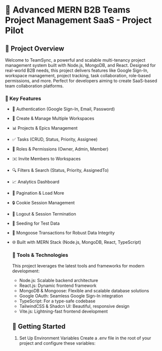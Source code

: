 # 🌟 Advanced MERN B2B Teams Project Management SaaS - Project Pilot 

## 📌 Project Overview
Welcome to TeamSync, a powerful and scalable multi-tenancy project management system built with Node.js, MongoDB, and React. Designed for real-world B2B needs, this project delivers features like Google Sign-In, workspace management, project tracking, task collaboration, role-based permissions, and more. Perfect for developers aiming to create SaaS-based team collaboration platforms.

### 🌟 Key Features
- 🔐 Authentication (Google Sign-In, Email, Password)
- 🏢 Create & Manage Multiple Workspaces
- 📊 Projects & Epics Management
- ✅ Tasks (CRUD, Status, Priority, Assignee)
- 👥 Roles & Permissions (Owner, Admin, Member)
- ✉️ Invite Members to Workspaces
- 🔍 Filters & Search (Status, Priority, AssignedTo)
- 📈 Analytics Dashboard
- 📅 Pagination & Load More
- 🔒 Cookie Session Management
- 🚪 Logout & Session Termination
- 🌱 Seeding for Test Data
- 💾 Mongoose Transactions for Robust Data Integrity
- 🌐 Built with MERN Stack (Node.js, MongoDB, React, TypeScript)

  ### 🚀 Tools & Technologies
  This project leverages the latest tools and frameworks for modern development:
  - Node.js: Scalable backend architecture
  - React.js: Dynamic frontend framework
  - MongoDB & Mongoose: Flexible and scalable database solutions
  - Google OAuth: Seamless Google Sign-In integration
  - TypeScript: For a type-safe codebase
  - TailwindCSS & Shadcn UI: Beautiful, responsive design
  - Vite.js: Lightning-fast frontend development

  ## 🔄 Getting Started
  1. Set Up Environment Variables
Create a .env file in the root of your project and configure these variables:
